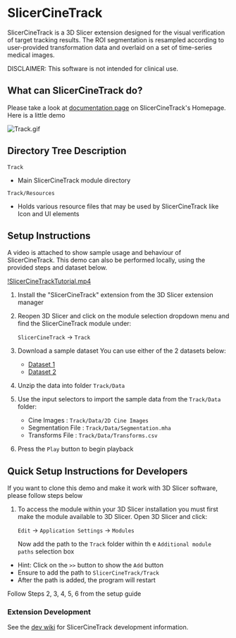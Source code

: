 # SlicerCineTrack

SlicerCineTrack is a 3D Slicer extension designed for the visual verification of target tracking results. The ROI segmentation is resampled according to user-provided transformation data and overlaid on a set of time-series medical images.

DISCLAIMER: This software is not intended for clinical use.

## What can SlicerCineTrack do?

Please take a look at [documentation page](https://slicercinetrack.github.io/Documentation) on SlicerCineTrack's Homepage.
Here is a little demo

![Track.gif](https://github.com/slicercinetrack/slicercinetrack.github.io/blob/603168b23fd5b0adb6c4a1a495d314b104a438f1/resources/screenshots/Track.gif?raw=true)

## Directory Tree Description

`Track`

* Main SlicerCineTrack module directory

`Track/Resources`

* Holds various resource files that may be used by SlicerCineTrack like Icon and UI elements

## Setup Instructions

A video is attached to show sample usage and behaviour of SlicerCineTrack. This demo can also be performed locally, using the provided steps and dataset below.



[!SlicerCineTrackTutorial.mp4](https://github.com/user-attachments/assets/d72f8d53-ca74-4ec4-a0d0-8e7131de3a62)



1) Install the "SlicerCineTrack" extension from the 3D Slicer extension manager

2) Reopen 3D Slicer and click on the module selection dropdown menu and find the SlicerCineTrack module under:

   `SlicerCineTrack` -> `Track`

3) Download a sample dataset
   You can use either of the 2 datasets below:

   * [Dataset 1](https://github.com/laboratory-for-translational-medicine/SlicerCineTrack/releases/download/v1.0.0-SlicerCineTrack/Data.zip)
   * [Dataset 2](https://drive.google.com/drive/folders/1qJj53YfGM4Q7atsI-XZyySvR-F98ENXA?usp=sharing)

4) Unzip the data into folder `Track/Data`
5) Use the input selectors to import the sample data from the `Track/Data` folder:

   * Cine Images : `Track/Data/2D Cine Images`
   * Segmentation File : `Track/Data/Segmentation.mha`
   * Transforms File : `Track/Data/Transforms.csv`

6) Press the `Play` button to begin playback 

## Quick Setup Instructions for Developers

If you want to clone this demo and make it work with 3D Slicer software, please follow steps below

1) To access the module within your 3D Slicer installation you must first make the module available to 3D Slicer. Open 3D Slicer and click:

   `Edit` -> `Application Settings` -> `Modules`

   Now add the path to the `Track` folder within th   e `Additional module paths` selection box

* Hint: Click on the `>>` button to show the `Add` button
* Ensure to add the path to `SlicerCineTrack/Track`
* After the path is added, the program will restart

Follow Steps 2, 3, 4, 5, 6 from the setup guide

### Extension Development

See the [dev wiki](https://github.com/laboratory-for-translational-medicine/SlicerCineTrack/wiki/SlicerCineTrack-Development-Guide) for SlicerCineTrack development information.
